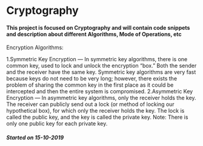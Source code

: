 # Cryptography
#### This project is focused on Cryptography and will contain code snippets and description about different Algorithms, Mode of Operations, etc

Encryption Algorithms:

1.Symmetric Key Encryption — In symmetric key algorithms, there is one common key, used to lock and unlock the encryption “box.” Both the sender and the receiver have the same key. Symmetric key algorithms are very fast because keys do not need to be very long; however, there exists the problem of sharing the common key in the first place as it could be intercepted and then the entire system is compromised.
2.Asymmetric Key Encryption — In asymmetric key algorithms, only the receiver holds the key. The receiver can publicly send out a lock (or method of locking our hypothetical box), for which only the receiver holds the key. The lock is called the public key, and the key is called the private key. Note: There is only one public key for each private key.


##### Started on 15-10-2019
